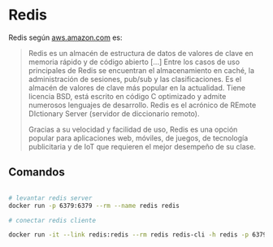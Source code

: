 # Redis

Redis según [aws.amazon.com](https://aws.amazon.com/es/elasticache/what-is-redis/) es:
>Redis es un almacén de estructura de datos de valores de clave en memoria rápido y de código abierto [...] Entre los casos de uso principales de Redis se encuentran el almacenamiento en caché, la administración de sesiones, pub/sub y las clasificaciones. Es el almacén de valores de clave más popular en la actualidad. Tiene licencia BSD, está escrito en código C optimizado y admite numerosos lenguajes de desarrollo. Redis es el acrónico de REmote DIctionary Server (servidor de diccionario remoto).
>
>Gracias a su velocidad y facilidad de uso, Redis es una opción popular para aplicaciones web, móviles, de juegos, de tecnología publicitaria y de IoT que requieren el mejor desempeño de su clase.

## Comandos

```sh

# levantar redis server
docker run -p 6379:6379 --rm --name redis redis

# conectar redis cliente

docker run -it --link redis:redis --rm redis redis-cli -h redis -p 6379
```